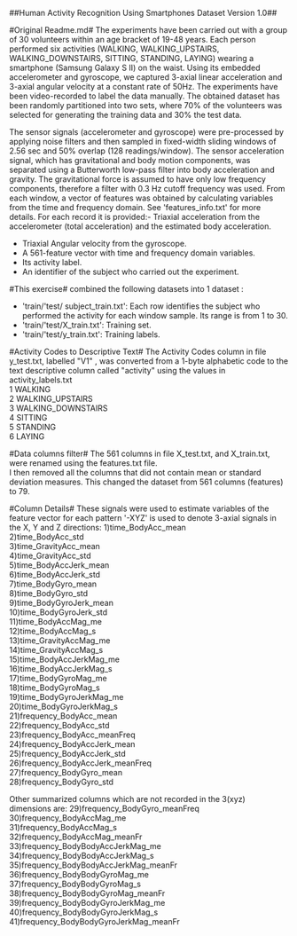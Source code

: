 ##Human Activity Recognition Using Smartphones Dataset
Version 1.0##

#Original Readme.md#
The experiments have been carried out with a group of 30 volunteers within an age bracket of 19-48 years. Each person performed six activities (WALKING, WALKING_UPSTAIRS, WALKING_DOWNSTAIRS, SITTING, STANDING, LAYING) wearing a smartphone (Samsung Galaxy S II) on the waist. Using its embedded accelerometer and gyroscope, we captured 3-axial linear acceleration and 3-axial angular velocity at a constant rate of 50Hz. The experiments have been video-recorded to label the data manually. The obtained dataset has been randomly partitioned into two sets, where 70% of the volunteers was selected for generating the training data and 30% the test data. 

The sensor signals (accelerometer and gyroscope) were pre-processed by applying noise filters and then sampled in fixed-width sliding windows of 2.56 sec and 50% overlap (128 readings/window). The sensor acceleration signal, which has gravitational and body motion components, was separated using a Butterworth low-pass filter into body acceleration and gravity. The gravitational force is assumed to have only low frequency components, therefore a filter with 0.3 Hz cutoff frequency was used. From each window, a vector of features was obtained by calculating variables from the time and frequency domain. See 'features_info.txt' for more details.  For each record it is provided:- Triaxial acceleration from the accelerometer (total acceleration) and the estimated body acceleration.
- Triaxial Angular velocity from the gyroscope. 
- A 561-feature vector with time and frequency domain variables. 
- Its activity label. 
- An identifier of the subject who carried out the experiment.

#This exercise# combined the following datasets into 1 dataset :
- 'train/'test/ subject_train.txt': Each row identifies the subject who performed the activity for each window sample. Its range is from 1 to 30. 
- 'train/'test/X_train.txt': Training set.
- 'train/'test/y_train.txt': Training labels.

#Activity Codes to Descriptive Text#
The Activity Codes column in file y_test.txt, labelled "V1" , was converted from a 1-byte alphabetic code to the text descriptive column called "activity" using the values in activity_labels.txt<br>
1 WALKING<br>
2 WALKING_UPSTAIRS<br>
3 WALKING_DOWNSTAIRS<br>
4 SITTING<br>
5 STANDING<br>
6 LAYING<br>

#Data columns filter#
The 561 columns in file X_test.txt, and X_train.txt, were renamed using the features.txt file. <br>
I then removed all the columns that did not contain mean or standard deviation measures.  This changed the dataset from 561 columns (features) to 79. 


#Column Details#
These signals were used to estimate variables of the feature vector for each pattern '-XYZ' is used to denote 3-axial signals in the X, Y and Z directions:
1)time_BodyAcc_mean<br>
2)time_BodyAcc_std<br>
3)time_GravityAcc_mean<br>
4)time_GravityAcc_std<br>
5)time_BodyAccJerk_mean<br>
6)time_BodyAccJerk_std<br>
7)time_BodyGyro_mean<br>
8)time_BodyGyro_std<br>
9)time_BodyGyroJerk_mean<br>
10)time_BodyGyroJerk_std<br>
11)time_BodyAccMag_me<br>
12)time_BodyAccMag_s<br>
13)time_GravityAccMag_me<br>
14)time_GravityAccMag_s<br>
15)time_BodyAccJerkMag_me<br>
16)time_BodyAccJerkMag_s<br>
17)time_BodyGyroMag_me<br>
18)time_BodyGyroMag_s<br>
19)time_BodyGyroJerkMag_me<br>
20)time_BodyGyroJerkMag_s<br>
21)frequency_BodyAcc_mean<br>
22)frequency_BodyAcc_std<br>
23)frequency_BodyAcc_meanFreq<br>
24)frequency_BodyAccJerk_mean<br>
25)frequency_BodyAccJerk_std<br>
26)frequency_BodyAccJerk_meanFreq<br>
27)frequency_BodyGyro_mean<br>
28)frequency_BodyGyro_std<br>

Other summarized columns which are not recorded in the 3(xyz) dimensions are:
29)frequency_BodyGyro_meanFreq<br>
30)frequency_BodyAccMag_me<br>
31)frequency_BodyAccMag_s<br>
32)frequency_BodyAccMag_meanFr<br>
33)frequency_BodyBodyAccJerkMag_me<br>
34)frequency_BodyBodyAccJerkMag_s<br>
35)frequency_BodyBodyAccJerkMag_meanFr<br>
36)frequency_BodyBodyGyroMag_me<br>
37)frequency_BodyBodyGyroMag_s<br>
38)frequency_BodyBodyGyroMag_meanFr<br>
39)frequency_BodyBodyGyroJerkMag_me<br>
40)frequency_BodyBodyGyroJerkMag_s<br>
41)frequency_BodyBodyGyroJerkMag_meanFr<br>
